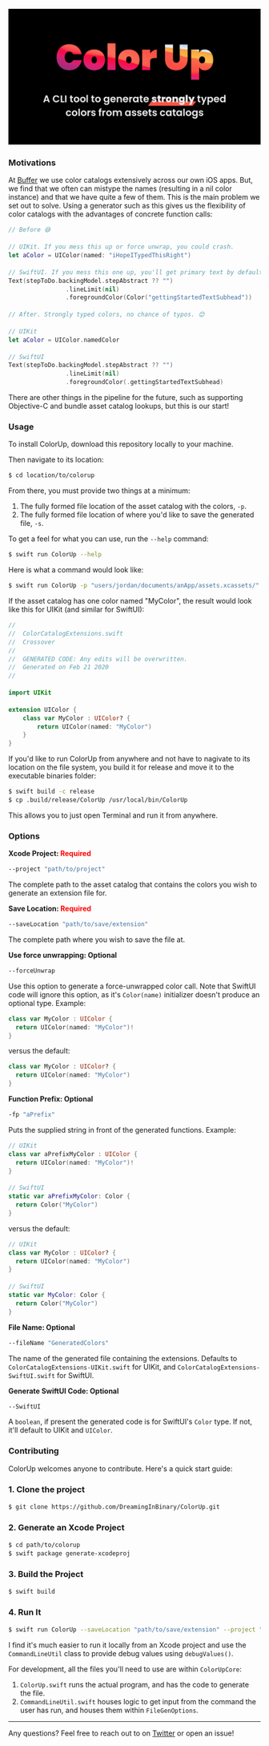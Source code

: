 <p align="center">
  <img src="/hero.png?raw=true" alt="Header Image" />
</p>

### Motivations
At [Buffer](https://www.buffer.com) we use color catalogs extensively across our own iOS apps. But, we find that we often can mistype the names (resulting in a nil color instance) and that we have quite a few of them. This is the main problem we set out to solve. Using a generator such as this gives us the flexibility of color catalogs with the advantages of concrete function calls:

```swift
// Before 😅

// UIKit. If you mess this up or force unwrap, you could crash.
let aColor = UIColor(named: "iHopeITypedThisRight") 

// SwiftUI. If you mess this one up, you'll get primary text by default.
Text(stepToDo.backingModel.stepAbstract ?? "")
                .lineLimit(nil)
                .foregroundColor(Color("gettingStartedTextSubhead"))

// After. Strongly typed colors, no chance of typos. 😊

// UIKit
let aColor = UIColor.namedColor

// SwiftUI
Text(stepToDo.backingModel.stepAbstract ?? "")
                .lineLimit(nil)
                .foregroundColor(.gettingStartedTextSubhead)
```

There are other things in the pipeline for the future, such as supporting Objective-C and bundle asset catalog lookups, but this is our start!

### Usage
To install ColorUp, download this repository locally to your machine.

Then navigate to its location:
```bash
$ cd location/to/colorup
```
From there, you must provide two things at a minimum:

1. The fully formed file location of the asset catalog with the colors, `-p`.
2. The fully formed file location of where you'd like to save the generated file, `-s`.

To get a feel for what you can use, run the `--help` command:
```bash
$ swift run ColorUp --help
```
Here is what a command would look like:
```bash
$ swift run ColorUp -p "users/jordan/documents/anApp/assets.xcassets/" -s "users/jordan/documents/anApp/extensions/"
```

If the asset catalog has one color named "MyColor", the result would look like this for UIKit (and similar for SwiftUI):
```swift
//
//  ColorCatalogExtensions.swift
//  Crossover
//
//  GENERATED CODE: Any edits will be overwritten.
//  Generated on Feb 21 2020
//

import UIKit

extension UIColor {    
    class var MyColor : UIColor? {
        return UIColor(named: "MyColor")
    }
}
```

If you'd like to run ColorUp from anywhere and not have to nagivate to its location on the file system, you build it for release and move it to the executable binaries folder:
```bash
$ swift build -c release
$ cp .build/release/ColorUp /usr/local/bin/ColorUp
```

This allows you to just open Terminal and run it from anywhere.
### Options

**Xcode Project: <span style="color: red;">Required</span>**
```bash
--project "path/to/project"
```
The complete path to the asset catalog that contains the colors you wish to generate an extension file for.

**Save Location:<span style="color: red;"> Required</span>**
```bash
--saveLocation "path/to/save/extension"
```
The complete path where you wish to save the file at.

**Use force unwrapping: Optional**
```bash
--forceUnwrap
```
Use this option to generate a force-unwrapped color call. Note that SwiftUI code will ignore this option, as it's `Color(name)` initializer doesn't produce an optional type.
Example:
```swift
class var MyColor : UIColor {
  return UIColor(named: "MyColor")!
}
```
versus the default:
```swift
class var MyColor : UIColor? {
  return UIColor(named: "MyColor")
}
```

**Function Prefix: Optional**
```bash
-fp "aPrefix"
```
Puts the supplied string in front of the generated functions. 
Example:
```swift
// UIKit
class var aPrefixMyColor : UIColor {
  return UIColor(named: "MyColor")!
}

// SwiftUI
static var aPrefixMyColor: Color {
  return Color("MyColor")
}
```
versus the default:
```swift
// UIKit
class var MyColor : UIColor? {
  return UIColor(named: "MyColor")
}

// SwiftUI
static var MyColor: Color {
  return Color("MyColor")
}
```

**File Name: Optional**
```bash
--fileName "GeneratedColors"
```
The name of the generated file containing the extensions. Defaults to `ColorCatalogExtensions-UIKit.swift` for UIKit, and `ColorCatalogExtensions-SwiftUI.swift` for SwiftUI. 

**Generate SwiftUI Code: Optional**
```bash
--SwiftUI 
```
A `boolean`, if present the generated code is for SwiftUI's `Color` type. If not, it'll default to UIKit and `UIColor`.

### Contributing
ColorUp welcomes anyone to contribute. Here's a quick start guide:

### 1. Clone the project
```bash
$ git clone https://github.com/DreamingInBinary/ColorUp.git
```

### 2. Generate an Xcode Project
```bash
$ cd path/to/colorup
$ swift package generate-xcodeproj
```

### 3. Build the Project
```bash
$ swift build 
```

### 4. Run It
```bash
$ swift run ColorUp --saveLocation "path/to/save/extension" --project "path/to/project"
```

I find it's much easier to run it locally from an Xcode project and use the `CommandLineUtil` class to provide debug values using `debugValues()`.

For development, all the files you'll need to use are within `ColorUpCore`:
1. `ColorUp.swift` runs the actual program, and has the code to generate the file.
2. `CommandLineUtil.swift` houses logic to get input from the command the user has run, and houses them within `FileGenOptions`.

<hr />

Any questions? Feel free to reach out to on [Twitter](https://www.twitter.com/jordanmorgan10) or open an issue!
